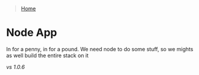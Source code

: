 > [Home](../README.md) 

# Node App

In for a penny, in for a pound. We need node to do some stuff, so we mights as well build the entire stack on it

_vs 1.0.6_
